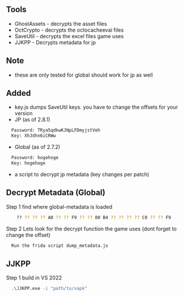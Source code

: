 ## Tools
- GhostAssets - decrypts the asset files
- OctCrypto - decrypts the octocacheevai files
- SaveUtil - decrypts the excel files game uses
- JJKPP - Decrypts metadata for jp

## Note
- these are only tested for global should work for jp as well

## Added
- key.js dumps SaveUtil keys. you have to change the offsets for your version
- JP (as of 2.8.1)
```bash
  Password: TRya5qdkwKJNpLFDmyjstVeh
  Key: XhJdhn6iCRWw
```
- Global (as of 2.7.2)
```bash
  Password: hogehoge
  Key: hogehoge
```

- a script to decrypt jp metadata (key changes per patch)


## Decrypt Metadata (Global)
Step 1 find where global-metadata is loaded

```bash
    ?? ?? ?? ?? A0 ?? ?? F9 ?? ?? 00 B4 ?? ?? ?? ?? C0 ?? ?? F9
```

Step 2 Lets look for the decrypt function the game uses
(dont forget to change the offset)
```bash
  Run the frida script dump_metadata.js 
```

## JJKPP
Step 1 build in VS 2022
```bash
  .\JJKPP.exe -i "path/to/xapk"
```